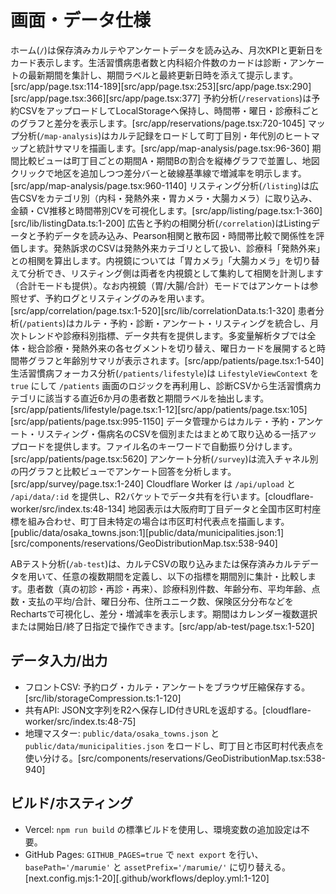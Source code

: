 # 画面・データ仕様
ホーム(`/`)は保存済みカルテやアンケートデータを読み込み、月次KPIと更新日をカード表示します。生活習慣病患者数と内科紹介件数のカードは診断・アンケートの最新期間を集計し、期間ラベルと最終更新日時を添えて提示します。[src/app/page.tsx:114-189][src/app/page.tsx:253][src/app/page.tsx:290][src/app/page.tsx:366][src/app/page.tsx:377]
予約分析(`/reservations`)は予約CSVをアップロードしてLocalStorageへ保持し、時間帯・曜日・診療科ごとのグラフと差分を表示します。[src/app/reservations/page.tsx:720-1045]
マップ分析(`/map-analysis`)はカルテ記録をロードして町丁目別・年代別のヒートマップと統計サマリを描画します。[src/app/map-analysis/page.tsx:96-360]
期間比較ビューは町丁目ごとの期間A・期間Bの割合を縦棒グラフで並置し、地図クリックで地区を追加しつつ差分バーと破線基準線で増減率を明示します。[src/app/map-analysis/page.tsx:960-1140]
リスティング分析(`/listing`)は広告CSVをカテゴリ別（内科・発熱外来・胃カメラ・大腸カメラ）に取り込み、金額・CV推移と時間帯別CVを可視化します。[src/app/listing/page.tsx:1-360][src/lib/listingData.ts:1-200]
広告と予約の相関分析(`/correlation`)はListingデータと予約データを読み込み、Pearson相関と散布図・時間帯比較で関係性を評価します。発熱訴求のCSVは発熱外来カテゴリとして扱い、診療科「発熱外来」との相関を算出します。内視鏡については「胃カメラ」「大腸カメラ」を切り替えて分析でき、リスティング側は両者を内視鏡として集約して相関を計測します（合計モードも提供）。なお内視鏡（胃/大腸/合計）モードではアンケートは参照せず、予約ログとリスティングのみを用います。[src/app/correlation/page.tsx:1-520][src/lib/correlationData.ts:1-320]
患者分析(`/patients`)はカルテ・予約・診断・アンケート・リスティングを統合し、月次トレンドや診療科別指標、データ共有を提供します。多変量解析タブでは全体・総合診療・発熱外来の各セグメントを切り替え、曜日カードを展開すると時間帯グラフと年齢別サマリが表示されます。[src/app/patients/page.tsx:1-540]
生活習慣病フォーカス分析(`/patients/lifestyle`)は `LifestyleViewContext` を `true` にして `/patients` 画面のロジックを再利用し、診断CSVから生活習慣病カテゴリに該当する直近6か月の患者数と期間ラベルを抽出します。[src/app/patients/lifestyle/page.tsx:1-12][src/app/patients/page.tsx:105][src/app/patients/page.tsx:995-1150]
データ管理からはカルテ・予約・アンケート・リスティング・傷病名のCSVを個別またはまとめて取り込める一括アップロードを提供します。ファイル名のキーワードで自動振り分けします。[src/app/patients/page.tsx:5620]
アンケート分析(`/survey`)は流入チャネル別の円グラフと比較ビューでアンケート回答を分析します。[src/app/survey/page.tsx:1-240]
Cloudflare Worker は `/api/upload` と `/api/data/:id` を提供し、R2バケットでデータ共有を行います。[cloudflare-worker/src/index.ts:48-134]
地図表示は大阪府町丁目データと全国市区町村座標を組み合わせ、町丁目未特定の場合は市区町村代表点を描画します。[public/data/osaka_towns.json:1][public/data/municipalities.json:1][src/components/reservations/GeoDistributionMap.tsx:538-940]

ABテスト分析(`/ab-test`)は、カルテCSVの取り込みまたは保存済みカルテデータを用いて、任意の複数期間を定義し、以下の指標を期間別に集計・比較します。患者数（真の初診・再診・再来）、診療科別件数、年齢分布、平均年齢、点数・支払の平均/合計、曜日分布、住所ユニーク数、保険区分分布などをRechartsで可視化し、差分・増減率を表示します。期間はカレンダー複数選択または開始日/終了日指定で操作できます。[src/app/ab-test/page.tsx:1-520]

## データ入力/出力
- フロントCSV: 予約ログ・カルテ・アンケートをブラウザ圧縮保存する。[src/lib/storageCompression.ts:1-120]
- 共有API: JSON文字列をR2へ保存しID付きURLを返却する。[cloudflare-worker/src/index.ts:48-75]
- 地理マスター: `public/data/osaka_towns.json` と `public/data/municipalities.json` をロードし、町丁目と市区町村代表点を使い分ける。[src/components/reservations/GeoDistributionMap.tsx:538-940]

## ビルド/ホスティング
- Vercel: `npm run build` の標準ビルドを使用し、環境変数の追加設定は不要。
- GitHub Pages: `GITHUB_PAGES=true` で `next export` を行い、`basePath='/marumie'` と `assetPrefix='/marumie/'` に切り替える。[next.config.mjs:1-20][.github/workflows/deploy.yml:1-120]

